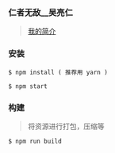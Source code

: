 ### 仁者无敌__吴亮仁

> [我的简介](https://fashman.github.io/wuliangren/index.html)

### 安装

```
$ npm install ( 推荐用 yarn )
```

```
$ npm start
```

### 构建

> 将资源进行打包，压缩等

```
$ npm run build
```
